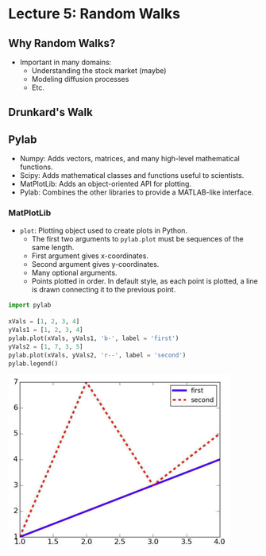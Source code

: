 # Lecture 5: Random Walks

## Why Random Walks?
- Important in many domains:
    - Understanding the stock market (maybe)
    - Modeling diffusion processes
    - Etc.

## Drunkard's Walk

## Pylab
- Numpy: Adds vectors, matrices, and many high-level mathematical functions.
- Scipy: Adds mathematical classes and functions useful to scientists.
- MatPlotLib: Adds an object-oriented API for plotting.
- Pylab: Combines the other libraries to provide a MATLAB-like interface.

### MatPlotLib
- `plot`: Plotting object used to create plots in Python.
    - The first two arguments to `pylab.plot` must be sequences of the same length.
    - First argument gives x-coordinates.
    - Second argument gives y-coordinates.
    - Many optional arguments.
    - Points plotted in order. In default style, as each point is plotted, a line is drawn connecting it to the previous point.

```py
import pylab

xVals = [1, 2, 3, 4]
yVals1 = [1, 2, 3, 4] 
pylab.plot(xVals, yVals1, 'b-', label = 'first')
yVals2 = [1, 7, 3, 5]
pylab.plot(xVals, yVals2, 'r--', label = 'second')
pylab.legend() 
```
![alt text](image.png)